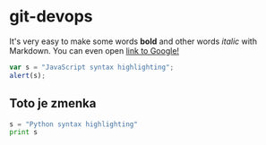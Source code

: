 # git-devops

It's very easy to make some words **bold** and other words *italic* with Markdown. You can even open [link to Google!](http://google.com)

```javascript
var s = "JavaScript syntax highlighting";
alert(s);
```
## Toto je zmenka

```python
s = "Python syntax highlighting"
print s
```
